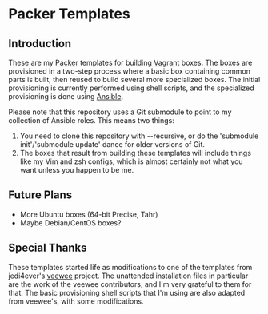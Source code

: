# Packer Templates

## Introduction

These are my [Packer](http://www.packer.io/) templates for building [Vagrant](http://www.vagrantup.com/) boxes.  The boxes are provisioned in a two-step process where a basic box containing common parts is built, then reused to build several more specialized boxes.  The initial provisioning is currently performed using shell scripts, and the specialized provisioning is done using [Ansible](http://www.ansibleworks.com/docs/).

Please note that this repository uses a Git submodule to point to my collection of Ansible roles.  This means two things:

1. You need to clone this repository with --recursive, or do the 'submodule init'/'submodule update' dance for older versions of Git.
2. The boxes that result from building these templates will include things like my Vim and zsh configs, which is almost certainly not what you want unless you happen to be me.

## Future Plans

- More Ubuntu boxes (64-bit Precise, Tahr)
- Maybe Debian/CentOS boxes?

## Special Thanks

These templates started life as modifications to one of the templates from jedi4ever's [veewee](https://github.com/jedi4ever/veewee) project.  The unattended installation files in particular are the work of the veewee contributors, and I'm very grateful to them for that.  The basic provisioning shell scripts that I'm using are also adapted from veewee's, with some modifications.
